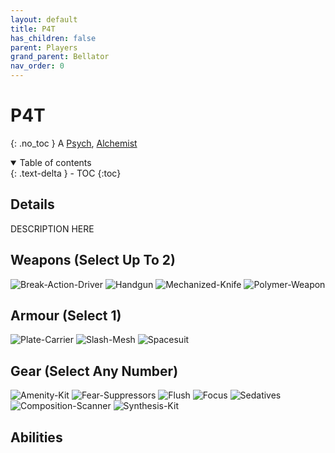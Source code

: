 ```yaml
---
layout: default
title: P4T
has_children: false
parent: Players
grand_parent: Bellator
nav_order: 0
---
```

# P4T
{: .no_toc }
A [Psych](Game/Psych), [Alchemist](Game/Blocks/Alchemist)

<details open markdown="block">
  <summary>
    Table of contents
  </summary>
  {: .text-delta }
- TOC
{:toc}
</details>


## Details
DESCRIPTION HERE

## Weapons (Select Up To 2)
![Break-Action-Driver](Game/Blocks/Break-Action-Driver)
![Handgun](Game/Blocks/Handgun)
![Mechanized-Knife](Game/Blocks/Mechanized-Knife)
![Polymer-Weapon](Game/Blocks/Polymer-Weapon)


## Armour (Select 1)
![Plate-Carrier](Game/Blocks/Plate-Carrier)
![Slash-Mesh](Game/Blocks/Slash-Mesh)
![Spacesuit](Game/Blocks/Spacesuit)

## Gear (Select Any Number)
![Amenity-Kit](Game/Blocks/Amenity-Kit)
![Fear-Suppressors](Game/Blocks/Fear-Suppressors)
![Flush](Game/Blocks/Flush)
![Focus](Game/Blocks/Focus)
![Sedatives](Game/Blocks/Sedatives)
![Composition-Scanner](Game/Blocks/Composition-Scanner)
![Synthesis-Kit](Game/Blocks/Synthesis-Kit)

## Abilities

